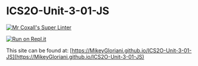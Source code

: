 # ICS2O-Unit-3-01-JS

[![Mr Coxall's Super Linter](https://github.com/MikeyGloriani/ICS2O-Unit-3-01-JS/workflows/Mr%20Coxall's%20Super%20Linter/badge.svg)](https://github.com/MikeyGloriani/ICS2O-Unit-3-01-JS/actions/)

[![Run on Repl.it](https://repl.it/badge/github/MikeyGloriani/ICS2O-Unit-3-01-JS)](https://repl.it/github/MikeyGloriani/ICS2O-Unit-3-01-JS)

This site can be found at: [https://MikeyGloriani.github.io/ICS2O-Unit-3-01-JS](https://MikeyGloriani.github.io/ICS2O-Unit-3-01-JS)

